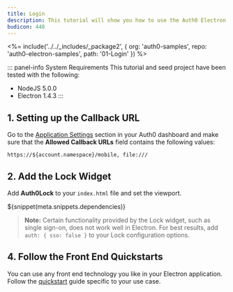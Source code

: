 ```yaml
---
title: Login
description: This tutorial will show you how to use the Auth0 Electron SDK to add authentication and authorization to your app.
budicon: 448
---
```


<%= include('../../_includes/_package2', {
  org: 'auth0-samples',
  repo: 'auth0-electron-samples',
  path: '01-Login'
}) %>

::: panel-info System Requirements
This tutorial and seed project have been tested with the following:
* NodeJS 5.0.0
* Electron 1.4.3
:::

## 1. Setting up the Callback URL

<div class="setup-callback">
<p>Go to the <a href="${manage_url}/#/applications/${account.clientId}/settings">Application Settings</a> section in your Auth0 dashboard and make sure that the <b>Allowed Callback URLs</b> field contains the following values:</p>

```
https://${account.namespace}/mobile, file:///
```

</div>

## 2. Add the Lock Widget

Add **Auth0Lock** to your `index.html` file and set the viewport.

${snippet(meta.snippets.dependencies)}

> **Note:** Certain functionality provided by the Lock widget, such as single sign-on, does not work well in Electron. For best results, add `auth: { sso: false }` to your Lock configuration options.

## 4. Follow the Front End Quickstarts

You can use any front end technology you like in your Electron application. Follow the [quickstart](/quickstart/spa) guide specific to your use case.
